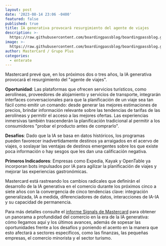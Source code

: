 ```yaml
---
layout: post
date: '2023-08-14 23:06 -0400'
featured: false
published: true
title: IA generativa provocará resurgimiento del agente de viajes
description: >-
  https://raw.githubusercontent.com/boardingpassblog/boardingpassblog.github.io/27335cc92987b516798b3a6babd2517514c3e548/assets/images/mastercardia.jpg
image: >-
  https://raw.githubusercontent.com/boardingpassblog/boardingpassblog.github.io/27335cc92987b516798b3a6babd2517514c3e548/assets/images/mastercardia.jpg
author: MasterCard / Grupo Plus
categories:
  - enterate
---
```

 
Mastercard prevé que, en los próximos dos o tres años, la IA generativa provocará el resurgimiento del "agente de viajes". 

**Oportunidad**: Las plataformas que ofrecen servicios turísticos, como aerolíneas, proveedores de alojamiento y servicios de transporte, integrarán interfaces conversacionales para que la planificación de un viaje sea tan fácil como emitir un comando: desde generar las mejores estimaciones de precios, brindar información relevante sobre las tendencias de tarifas de las aerolíneas y permitir el acceso a las mejores ofertas. Las experiencias inmersivas también trascenderán la planificación tradicional al permitir a los consumidores "probar el producto antes de comprarlo". 

**Desafíos**: Dado que la IA se basa en datos históricos, los programas pueden favorecer inadvertidamente destinos ya arraigados en el acervo de viajes, o soslayar las ventajas de destinos emergentes sobre los que existe poca información o hay sesgos que les dan una calificación negativa. 

**Primeros Indicadores**: Empresas como Expedia, Kayak y OpenTable ya incorporan bots impulsados por IA para agilizar la planificación de viajes y mejorar las experiencias gastronómicas. 

Mastercard está rastreando los cambios radicales que definirán el desarrollo de la IA generativa en el comercio durante los próximos cinco a siete años con la convergencia de cinco tendencias clave: integración generalizada, IA a medida, diferenciadores de datos, interacciones de IA-IA y su capacidad de permanencia. 

Para más detalles consulte el [informe Signals de Mastercard](https://www.mastercard.com/news/latin-america/es/reportes-de-investigacion/reports-es/2023/agosto/el-comercio-en-la-era-de-la-ia-generativa/) para obtener un panorama a profundidad del comercio en la era de la IA generativa: cómo llegamos aquí y los últimos avances, además de sopesar las oportunidades frente a los desafíos y poniendo el acento en la manera que esto afectará a sectores específicos, como las finanzas, las pequeñas empresas, el comercio minorista y el sector turismo.
